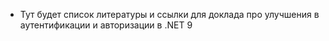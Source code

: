 * Тут будет список литературы и ссылки для доклада про улучшения в аутентификации и авторизации в .NET 9